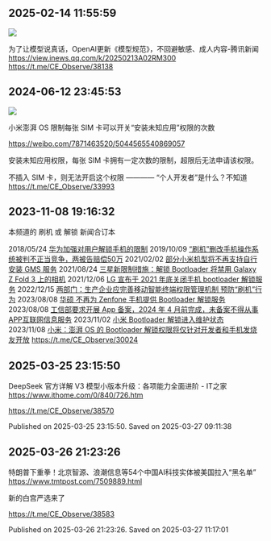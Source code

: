
## 2025-02-14 11:55:59

![](assets/CE_Observe/20250319_124026_712866.jpg) 

为了让模型说真话，OpenAI更新《模型规范》，不回避敏感、成人内容-腾讯新闻
https://view.inews.qq.com/k/20250213A02RM300
https://t.me/CE_Observe/38138

## 2024-06-12 23:45:53

![](assets/CE_Observe/20250319_140919_510521.jpg) 

小米澎湃 OS 限制每张 SIM 卡可以开关“安装未知应用”权限的次数

https://weibo.com/7871463520/5044565540869057

安装未知应用权限，每张 SIM 卡拥有一定次数的限制，超限后无法申请该权限。 ​​​

不插入 SIM 卡，则无法开启这个权限
————
“个人开发者”是什么？不知道
https://t.me/CE_Observe/33993

## 2023-11-08 19:16:32



本频道的 刷机 或 解锁 新闻合订本

2018/05/24 [华为加强对用户解锁手机的限制](https://t.me/CE_Observe/5425)
2019/10/09 [“刷机”删改手机操作系统被判不正当竞争，两被告赔偿50万](https://t.me/CE_Observe/10563)
2021/02/02 [部分小米机型将不再支持自行安装 GMS 服务](https://t.me/CE_Observe/16238)
2021/08/24 [三星新限制措施：解锁 Bootloader 将禁用 Galaxy Z Fold 3 上的相机](https://t.me/CE_Observe/18666)
2021/12/06 [LG 宣布于 2021 年底关闭手机 bootloader 解锁服务](https://t.me/CE_Observe/19803)
2022/12/15 [两部门：生产企业应完善移动智能终端权限管理机制 预防“刷机”行为](https://t.me/CE_Observe/28898)
2023/08/08 [华硕 不再为 Zenfone 手机提供 Bootloader 解锁服务](https://t.me/CE_Observe/28840)
2023/08/08 [工信部要求开展 App 备案，2024 年 4 月前完成，未备案不得从事APP互联网信息服务](https://t.me/CE_Observe/28841)
2023/11/02 [小米 Bootloader 解锁进入维护状态](https://t.me/CE_Observe/29968)
2023/11/08 [小米：澎湃 OS 的 Bootloader 解锁权限将仅针对开发者和手机发烧友开放](https://t.me/CE_Observe/30022)
https://t.me/CE_Observe/30024

## 2025-03-25 23:15:50


DeepSeek 官方详解 V3 模型小版本升级：各项能力全面进阶 - IT之家
https://www.ithome.com/0/840/726.htm

https://t.me/CE_Observe/38570

Published on 2025-03-25 23:15:50. Saved on 2025-03-27 09:11:38

## 2025-03-26 21:23:26


特朗普下重拳！北京智源、浪潮信息等54个中国AI科技实体被美国拉入“黑名单”
https://www.tmtpost.com/7509889.html

新的白宫严选来了

https://t.me/CE_Observe/38583

Published on 2025-03-26 21:23:26. Saved on 2025-03-27 11:17:01

